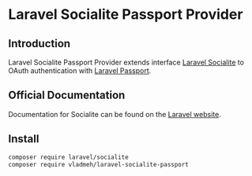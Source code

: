 # Laravel Socialite Passport Provider

## Introduction

Laravel Socialite Passport Provider extends interface [Laravel Socialite](https://github.com/laravel/socialite) to OAuth authentication with [Laravel Passport](https://github.com/laravel/passport).

## Official Documentation

Documentation for Socialite can be found on the [Laravel website](https://laravel.com/docs/socialite).

## Install

```bash
composer require laravel/socialite
composer require vladmeh/laravel-socialite-passport
```
